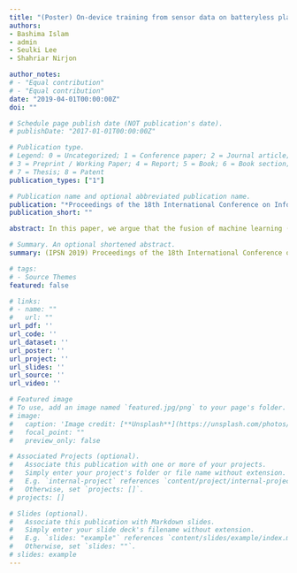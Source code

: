 ```yaml
---
title: "(Poster) On-device training from sensor data on batteryless platforms"
authors:
- Bashima Islam
- admin
- Seulki Lee
- Shahriar Nirjon

author_notes:
# - "Equal contribution"
# - "Equal contribution"
date: "2019-04-01T00:00:00Z"
doi: ""

# Schedule page publish date (NOT publication's date).
# publishDate: "2017-01-01T00:00:00Z"

# Publication type.
# Legend: 0 = Uncategorized; 1 = Conference paper; 2 = Journal article;
# 3 = Preprint / Working Paper; 4 = Report; 5 = Book; 6 = Book section;
# 7 = Thesis; 8 = Patent
publication_types: ["1"]

# Publication name and optional abbreviated publication name.
publication: "*Proceedings of the 18th International Conference on Information Processing in Sensor Networks*"
publication_short: ""

abstract: In this paper, we argue that the fusion of machine learning (ML) and batteryless computing systems enables true lifelong learning in mobile devices. The lack of learning from experience in current batteryless systems makes them ignorant of changes in their operating environment. Due to high communication cost, latency, privacy, and dependency issues of offloading computation to an edge device, on-device training is a solution for batteryless systems to learn and adapt in dynamically changing environments. Combining batteryless systems and ML is however a challenging task. Sporadic energy supply and limited resources in a batteryless system cause execution-discontinuity and data-constraints in ML processes. To understand these challenges, we identify suitable ML tasks for such systems and study the energy producers, i.e., harvesters, and consumers, i.e., intermittently executable tasks in a ML pipeline. Using a trace-driven simulation, we demonstrate the feasibility of on-device training of a batteryless learner.

# Summary. An optional shortened abstract.
summary: (IPSN 2019) Proceedings of the 18th International Conference on Information Processing in Sensor Networks 

# tags:
# - Source Themes
featured: false

# links:
# - name: ""
#   url: ""
url_pdf: ''
url_code: ''
url_dataset: ''
url_poster: ''
url_project: ''
url_slides: ''
url_source: ''
url_video: ''

# Featured image
# To use, add an image named `featured.jpg/png` to your page's folder. 
# image:
#   caption: 'Image credit: [**Unsplash**](https://unsplash.com/photos/jdD8gXaTZsc)'
#   focal_point: ""
#   preview_only: false

# Associated Projects (optional).
#   Associate this publication with one or more of your projects.
#   Simply enter your project's folder or file name without extension.
#   E.g. `internal-project` references `content/project/internal-project/index.md`.
#   Otherwise, set `projects: []`.
# projects: []

# Slides (optional).
#   Associate this publication with Markdown slides.
#   Simply enter your slide deck's filename without extension.
#   E.g. `slides: "example"` references `content/slides/example/index.md`.
#   Otherwise, set `slides: ""`.
# slides: example
---
```


<!-- {{% callout note %}}
Click the *Cite* button above to demo the feature to enable visitors to import publication metadata into their reference management software.
{{% /callout %}} -->

<!-- {{% callout note %}}
Create your slides in Markdown - click the *Slides* button to check out the example.
{{% /callout %}} -->

<!-- Supplementary notes can be added here, including [code, math, and images](https://wowchemy.com/docs/writing-markdown-latex/). -->
